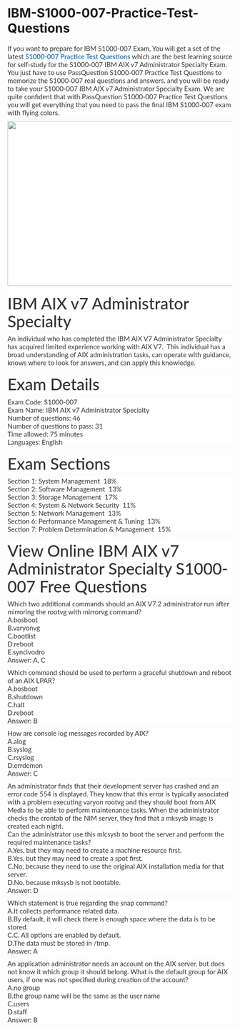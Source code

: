 # IBM-S1000-007-Practice-Test-Questions
<p>
	<p style="box-sizing:border-box;margin-top:0px;margin-bottom:10px;color:#333333;font-family:Lato;font-size:15px;white-space:normal;background-color:#FFFFFF;">
		If you want to prepare for IBM S1000-007 Exam, You will get a set of the latest&nbsp;<span style="box-sizing:border-box;font-weight:700;"><a href="https://www.passquestion.com/s1000-007.html" style="box-sizing:border-box;background-color:transparent;color:#337AB7;text-decoration-line:none;">S1000-007 Practice Test Questions</a></span>&nbsp;which are the best learning source for self-study for the S1000-007 IBM AIX v7 Administrator Specialty Exam. You just have to use PassQuestion S1000-007 Practice Test Questions to memorize the S1000-007 real questions and answers, and you will be ready to take your S1000-007 IBM AIX v7 Administrator Specialty Exam. We are quite confident that with PassQuestion S1000-007 Practice Test Questions you will get everything that you need to pass the final IBM S1000-007 exam with flying colors.
	</p>
	<p style="box-sizing:border-box;margin-top:0px;margin-bottom:10px;color:#333333;font-family:Lato;font-size:15px;white-space:normal;background-color:#FFFFFF;">
		<img alt="" src="https://www.passquestion.com/uploads/pqcom/images/20220912/cedd63d4e6230e3e58848a0a161c7a35.png" style="box-sizing:border-box;vertical-align:middle;max-width:100%;height:369px;width:600px;" />
	</p>
	<h1 style="box-sizing:border-box;margin:20px 0px 10px;font-size:36px;font-family:Lato;font-weight:500;line-height:1.1;color:#333333;white-space:normal;background-color:#FFFFFF;">
		IBM AIX v7 Administrator Specialty
	</h1>
	<p style="box-sizing:border-box;margin-top:0px;margin-bottom:10px;color:#333333;font-family:Lato;font-size:15px;white-space:normal;background-color:#FFFFFF;">
		An individual who has completed the IBM AIX V7 Administrator Specialty has acquired limited experience working with AIX V7. &nbsp;This individual has a broad understanding of AIX administration tasks, can operate with guidance, knows where to look for answers, and can apply this knowledge.
	</p>
	<h1 style="box-sizing:border-box;margin:20px 0px 10px;font-size:36px;font-family:Lato;font-weight:500;line-height:1.1;color:#333333;white-space:normal;background-color:#FFFFFF;">
		Exam Details
	</h1>
	<p style="box-sizing:border-box;margin-top:0px;margin-bottom:10px;color:#333333;font-family:Lato;font-size:15px;white-space:normal;background-color:#FFFFFF;">
		Exam Code: S1000-007<br style="box-sizing:border-box;" />
Exam Name: IBM AIX v7 Administrator Specialty<br style="box-sizing:border-box;" />
Number of questions: 46<br style="box-sizing:border-box;" />
Number of questions to pass: 31<br style="box-sizing:border-box;" />
Time allowed: 75 minutes<br style="box-sizing:border-box;" />
Languages: English
	</p>
	<h1 style="box-sizing:border-box;margin:20px 0px 10px;font-size:36px;font-family:Lato;font-weight:500;line-height:1.1;color:#333333;white-space:normal;background-color:#FFFFFF;">
		Exam Sections
	</h1>
	<p style="box-sizing:border-box;margin-top:0px;margin-bottom:10px;color:#333333;font-family:Lato;font-size:15px;white-space:normal;background-color:#FFFFFF;">
		Section 1: System Management &nbsp;18%<br style="box-sizing:border-box;" />
Section 2: Software Management &nbsp;13%<br style="box-sizing:border-box;" />
Section 3: Storage Management &nbsp;17%<br style="box-sizing:border-box;" />
Section 4: System &amp; Network Security &nbsp;11%<br style="box-sizing:border-box;" />
Section 5: Network Management &nbsp;13%<br style="box-sizing:border-box;" />
Section 6: Performance Management &amp; Tuning &nbsp;13%<br style="box-sizing:border-box;" />
Section 7: Problem Determination &amp; Management &nbsp;15%
	</p>
	<h1 style="box-sizing:border-box;margin:20px 0px 10px;font-size:36px;font-family:Lato;font-weight:500;line-height:1.1;color:#333333;white-space:normal;background-color:#FFFFFF;">
		View Online IBM AIX v7 Administrator Specialty S1000-007 Free Questions
	</h1>
	<p style="box-sizing:border-box;margin-top:0px;margin-bottom:10px;color:#333333;font-family:Lato;font-size:15px;white-space:normal;background-color:#FFFFFF;">
		Which two additional commands should an AIX V7.2 administrator run after mirroring the rootvg with mirrorvg command?<br style="box-sizing:border-box;" />
A.bosboot<br style="box-sizing:border-box;" />
B.varyonvg<br style="box-sizing:border-box;" />
C.bootlist<br style="box-sizing:border-box;" />
D.reboot<br style="box-sizing:border-box;" />
E.synclvodro<br style="box-sizing:border-box;" />
Answer: A, C
	</p>
	<p style="box-sizing:border-box;margin-top:0px;margin-bottom:10px;color:#333333;font-family:Lato;font-size:15px;white-space:normal;background-color:#FFFFFF;">
		Which command should be used to perform a graceful shutdown and reboot of an AIX LPAR?<br style="box-sizing:border-box;" />
A.bosboot<br style="box-sizing:border-box;" />
B.shutdown<br style="box-sizing:border-box;" />
C.halt<br style="box-sizing:border-box;" />
D.reboot<br style="box-sizing:border-box;" />
Answer: B
	</p>
	<p style="box-sizing:border-box;margin-top:0px;margin-bottom:10px;color:#333333;font-family:Lato;font-size:15px;white-space:normal;background-color:#FFFFFF;">
		How are console log messages recorded by AIX?<br style="box-sizing:border-box;" />
A.alog<br style="box-sizing:border-box;" />
B.syslog<br style="box-sizing:border-box;" />
C.rsyslog<br style="box-sizing:border-box;" />
D.errdemon<br style="box-sizing:border-box;" />
Answer: C
	</p>
	<p style="box-sizing:border-box;margin-top:0px;margin-bottom:10px;color:#333333;font-family:Lato;font-size:15px;white-space:normal;background-color:#FFFFFF;">
		An administrator finds that their development server has crashed and an error code 554 is displayed. They know that this error is typically associated with a problem executing varyon rootvg and they should boot from AIX Media to be able to perform maintenance tasks. When the administrator checks the crontab of the NIM server, they find that a mksysb image is created each night.<br style="box-sizing:border-box;" />
Can the administrator use this mlcsysb to boot the server and perform the required maintenance tasks?<br style="box-sizing:border-box;" />
A.Yes, but they may need to create a machine resource first.<br style="box-sizing:border-box;" />
B.Yes, but they may need to create a spot first.<br style="box-sizing:border-box;" />
C.No, because they need to use the original AIX installation media for that server.<br style="box-sizing:border-box;" />
D.No, because mksysb is not bootable.<br style="box-sizing:border-box;" />
Answer: D
	</p>
	<p style="box-sizing:border-box;margin-top:0px;margin-bottom:10px;color:#333333;font-family:Lato;font-size:15px;white-space:normal;background-color:#FFFFFF;">
		Which statement is true regarding the snap command?<br style="box-sizing:border-box;" />
A.It collects performance related data.<br style="box-sizing:border-box;" />
B.By default, it will check there is enough space where the data is to be stored.<br style="box-sizing:border-box;" />
C.C. All options are enabled by default.<br style="box-sizing:border-box;" />
D.The data must be stored in /tmp.<br style="box-sizing:border-box;" />
Answer: A
	</p>
	<p style="box-sizing:border-box;margin-top:0px;margin-bottom:10px;color:#333333;font-family:Lato;font-size:15px;white-space:normal;background-color:#FFFFFF;">
		An application administrator needs an account on the AIX server, but does not know it which group it should belong. What is the default group for AIX users, if one was not specified during creation of the account?<br style="box-sizing:border-box;" />
A.no group<br style="box-sizing:border-box;" />
B.the group name will be the same as the user name<br style="box-sizing:border-box;" />
C.users<br style="box-sizing:border-box;" />
D.staff<br style="box-sizing:border-box;" />
Answer: B
	</p>
</p>
<p>
	<br />
</p>
